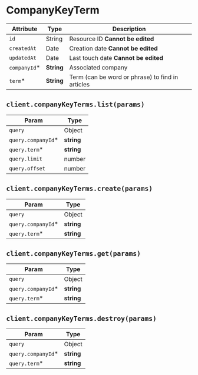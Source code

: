 # CompanyKeyTerm

| Attribute | Type | Description |
| --------- | ---- | ----------- |
| `id`         | String     | Resource ID **Cannot be edited** |
| `createdAt`  | Date       | Creation date **Cannot be edited** |
| `updatedAt`  | Date       | Last touch date **Cannot be edited** |
| `companyId`* | **String** | Associated company |
| `term`*      | **String** | Term (can be word or phrase) to find in articles |

## `client.companyKeyTerms.list(params)`

| Param | Type |
|-------|------|
| `query`             | Object |
| `query.companyId`*  | **string** |
| `query.term`*       | **string** |
| `query.limit`       | number |
| `query.offset`      | number |

## `client.companyKeyTerms.create(params)`

| Param | Type |
|-------|------|
| `query`             | Object |
| `query.companyId`*  | **string** |
| `query.term`*       | **string** |

## `client.companyKeyTerms.get(params)`

| Param | Type |
|-------|------|
| `query`             | Object |
| `query.companyId`*  | **string** |
| `query.term`*       | **string** |

## `client.companyKeyTerms.destroy(params)`

| Param | Type |
|-------|------|
| `query`             | Object |
| `query.companyId`*  | **string** |
| `query.term`*       | **string** |
